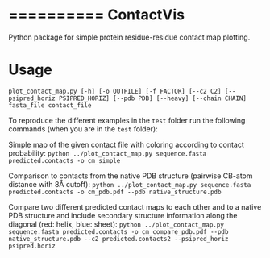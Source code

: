 ==========
ContactVis
==========

Python package for simple protein residue-residue contact map plotting.


Usage
=====

``plot_contact_map.py [-h] [-o OUTFILE] [-f FACTOR] [--c2 C2]
                    [--psipred_horiz PSIPRED_HORIZ] [--pdb PDB]
                    [--heavy] [--chain CHAIN]
                    fasta_file contact_file``


To reproduce the different examples in the ``test`` folder run the following commands (when you are in the ``test`` folder):

Simple map of the given contact file with coloring according to contact probability:
``python ../plot_contact_map.py sequence.fasta predicted.contacts -o cm_simple``

Comparison to contacts from the native PDB structure (pairwise CB-atom distance with 8Å cutoff):
``python ../plot_contact_map.py sequence.fasta predicted.contacts -o cm_pdb.pdf --pdb native_structure.pdb``

Compare two different predicted contact maps to each other and to a native PDB structure and include secondary structure information along the diagonal (red: helix, blue: sheet):
``python ../plot_contact_map.py sequence.fasta predicted.contacts -o cm_compare_pdb.pdf --pdb native_structure.pdb --c2 predicted.contacts2 --psipred_horiz psipred.horiz``
